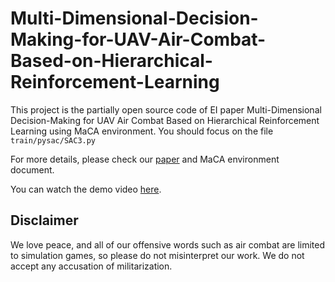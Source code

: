 # Multi-Dimensional-Decision-Making-for-UAV-Air-Combat-Based-on-Hierarchical-Reinforcement-Learning

This project is the partially open source code of EI paper Multi-Dimensional Decision-Making for UAV Air Combat Based on Hierarchical Reinforcement Learning using MaCA environment. You should focus on the file `train/pysac/SAC3.py`

For more details, please check our [paper](http://www.co-journal.com/CN/10.12382/bgxb.2022.0711) and MaCA environment document.

You can watch the demo video [here](https://youtu.be/hYS2ae7KZPc).

## Disclaimer
We love peace, and all of our offensive words such as air combat are limited to simulation games, so please do not misinterpret our work. We do not accept any accusation of militarization.
